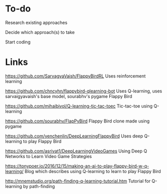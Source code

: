 # To-do

Research existing approaches

Decide which approach(s) to take

Start coding

# Links

https://github.com/SarvagyaVaish/FlappyBirdRL
Uses reinforcement learning

https://github.com/chncyhn/flappybird-qlearning-bot
Uses Q-learning, uses sarvaigyavaish's base model, sourabhv's pygame Flappy Bird

https://github.com/mihaibivol/Q-learning-tic-tac-toec
Tic-tac-toe using Q-learning

https://github.com/sourabhv/FlapPyBird
Flappy Bird clone made using pygame

https://github.com/yenchenlin/DeepLearningFlappyBird
Uses deep Q-learning to play Flappy Bird

https://github.com/asrivat1/DeepLearningVideoGames
Using Deep Q Networks to Learn Video Game Strategies

https://tonypoer.io/2016/12/15/making-an-ai-to-play-flappy-bird-w-q-learning/
Blog which describes using Q-learning to learn to play Flappy Bird

http://mnemstudio.org/path-finding-q-learning-tutorial.htm
Tutorial for Q-learning by path-finding